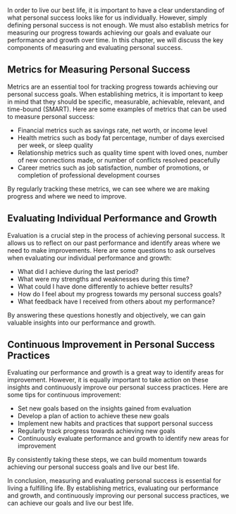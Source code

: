 
In order to live our best life, it is important to have a clear understanding of what personal success looks like for us individually. However, simply defining personal success is not enough. We must also establish metrics for measuring our progress towards achieving our goals and evaluate our performance and growth over time. In this chapter, we will discuss the key components of measuring and evaluating personal success.

Metrics for Measuring Personal Success
--------------------------------------

Metrics are an essential tool for tracking progress towards achieving our personal success goals. When establishing metrics, it is important to keep in mind that they should be specific, measurable, achievable, relevant, and time-bound (SMART). Here are some examples of metrics that can be used to measure personal success:

* Financial metrics such as savings rate, net worth, or income level
* Health metrics such as body fat percentage, number of days exercised per week, or sleep quality
* Relationship metrics such as quality time spent with loved ones, number of new connections made, or number of conflicts resolved peacefully
* Career metrics such as job satisfaction, number of promotions, or completion of professional development courses

By regularly tracking these metrics, we can see where we are making progress and where we need to improve.

Evaluating Individual Performance and Growth
--------------------------------------------

Evaluation is a crucial step in the process of achieving personal success. It allows us to reflect on our past performance and identify areas where we need to make improvements. Here are some questions to ask ourselves when evaluating our individual performance and growth:

* What did I achieve during the last period?
* What were my strengths and weaknesses during this time?
* What could I have done differently to achieve better results?
* How do I feel about my progress towards my personal success goals?
* What feedback have I received from others about my performance?

By answering these questions honestly and objectively, we can gain valuable insights into our performance and growth.

Continuous Improvement in Personal Success Practices
----------------------------------------------------

Evaluating our performance and growth is a great way to identify areas for improvement. However, it is equally important to take action on these insights and continuously improve our personal success practices. Here are some tips for continuous improvement:

* Set new goals based on the insights gained from evaluation
* Develop a plan of action to achieve these new goals
* Implement new habits and practices that support personal success
* Regularly track progress towards achieving new goals
* Continuously evaluate performance and growth to identify new areas for improvement

By consistently taking these steps, we can build momentum towards achieving our personal success goals and live our best life.

In conclusion, measuring and evaluating personal success is essential for living a fulfilling life. By establishing metrics, evaluating our performance and growth, and continuously improving our personal success practices, we can achieve our goals and live our best life.
